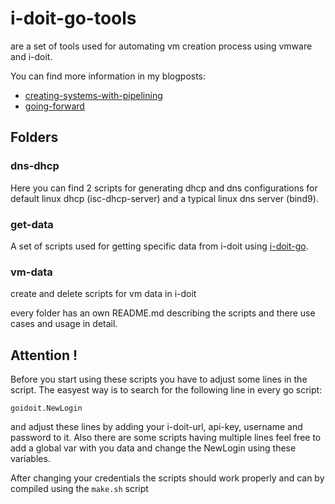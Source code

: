 # i-doit-go-tools

are a set of tools used for automating vm creation process using vmware and i-doit.

You can find more information in my blogposts:
- [creating-systems-with-pipelining](https://developer.epages.com/blog/2015/08/03/creating-systems-with-pipelining.html)
- [going-forward](https://developer.epages.com/blog/2017/08/01/going-forward.html)

## Folders

### dns-dhcp
Here you can find 2 scripts for generating dhcp and dns configurations for default linux dhcp (isc-dhcp-server) and a typical linux dns server (bind9).

### get-data
A set of scripts used for getting specific data from i-doit using [i-doit-go](https://github.com/cseeger-epages/i-doit-go-api).

### vm-data
create and delete scripts for vm data in i-doit

every folder has an own README.md describing the scripts and there use cases and usage in detail.

## Attention !

Before you start using these scripts you have to adjust some lines in the script. The easyest way is to search for the following line in every go script:

```
goidoit.NewLogin
```
and adjust these lines by adding your i-doit-url, api-key, username and password to it. Also there are some scripts having multiple lines feel free to add a global var with you data
and change the NewLogin using these variables.

After changing your credentials the scripts should work properly and can by compiled using the `make.sh` script
